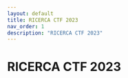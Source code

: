 ```yaml
---
layout: default
title: RICERCA CTF 2023
nav_order: 1
description: "RICERCA CTF 2023"
---
```


# RICERCA CTF 2023